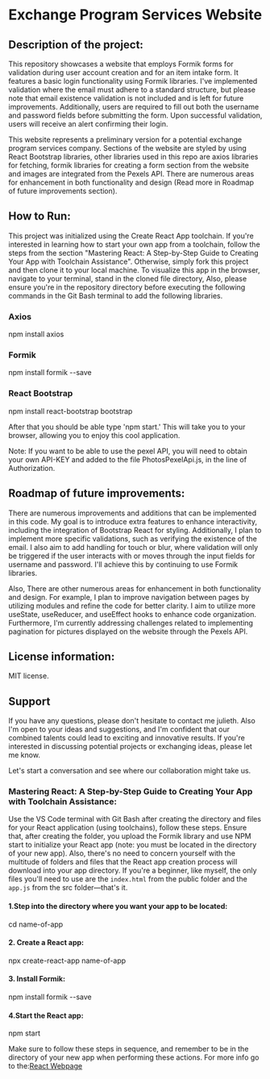 # Exchange Program Services Website

## Description of the project:
 This repository showcases a website that employs Formik forms for validation during user account creation and for an item intake form. It features a basic login functionality using Formik libraries. I've implemented validation where the email must adhere to a standard structure, but please note that email existence validation is not included and is left for future improvements. Additionally, users are required to fill out both the username and password fields before submitting the form. Upon successful validation, users will receive an alert confirming their login.

This website represents a preliminary version for a potential exchange program services company. Sections of the website are styled by using React Bootstrap libraries, other libraries used in this repo are axios libraries for fetching, formik libraries for creating a form section from the website and images are integrated from the Pexels API. There are numerous areas for enhancement in both functionality and design (Read more in Roadmap of future improvements section).

## How to Run:
This project was initialized using the Create React App toolchain. If you're interested in learning how to start your own app from a toolchain, follow the steps from the section "Mastering React: A Step-by-Step Guide to Creating Your App with Toolchain Assistance". Otherwise, simply fork this project and then clone it to your local machine. To visualize this app in the browser, navigate to your terminal, stand in the cloned file directory, Also, please ensure you're in the repository directory before executing the following commands in the Git Bash terminal to add the following libraries.
### Axios
npm install axios
### Formik 
npm install formik --save
### React Bootstrap
npm install react-bootstrap bootstrap

After that you should be able type 'npm start.' This will take you to your browser, allowing you to enjoy this cool application.

Note: If you want to be able to use the pexel API, you will need to obtain your own API-KEY and added to the file PhotosPexelApi.js, in the line of Authorization.

## Roadmap of future improvements:
There are numerous improvements and additions that can be implemented in this code. My goal is to introduce extra features to enhance interactivity, including the integration of Bootstrap React for styling. Additionally, I plan to implement more specific validations, such as verifying the existence of the email. I also aim to add handling for touch or blur, where validation will only be triggered if the user interacts with or moves through the input fields for username and password. I'll achieve this by continuing to use Formik libraries.

Also, There are other numerous areas for enhancement in both functionality and design. For example, I plan to improve navigation between pages by utilizing modules and refine the code for better clarity. I aim to utilize more useState, useReducer, and useEffect hooks to enhance code organization. Furthermore, I'm currently addressing challenges related to implementing pagination for pictures displayed on the website through the Pexels API.

## License information:
MIT license.

## Support
If you have any questions, please don't hesitate to contact me julieth. Also I'm open to your ideas and suggestions, and I'm confident that our combined talents could lead to exciting and innovative results. If you're interested in discussing potential projects or exchanging ideas, please let me know.

Let's start a conversation and see where our collaboration might take us.


### Mastering React: A Step-by-Step Guide to Creating Your App with Toolchain Assistance:

Use the VS Code terminal with Git Bash after creating the directory and files for your React application (using toolchains), follow these steps. Ensure that, after creating the folder, you upload the Formik library and use NPM start to initialize your React app (note: you must be located in the directory of your new app). Also, there's no need to concern yourself with the multitude of folders and files that the React app creation process will download into your app directory. If you're a beginner, like myself, the only files you'll need to use are the `index.html` from the public folder and the `app.js` from the src folder—that's it. 


#### 1.Step into the directory where you want your app to be located:
cd name-of-app

#### 2. Create a React app:
npx create-react-app name-of-app

#### 3. Install Formik:
npm install formik --save

#### 4.Start the React app:
npm start

Make sure to follow these steps in sequence, and remember to be in the directory of your new app when performing these actions. For more info go to the:[React Webpage](https://create-react-app.dev/docs/getting-started/)
